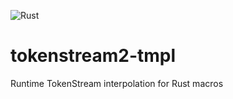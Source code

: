 ![Rust](https://github.com/chesedo/tokenstream2-tmpl/workflows/Rust/badge.svg?branch=main)

# tokenstream2-tmpl
Runtime TokenStream interpolation for Rust macros
